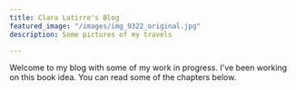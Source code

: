 ```yaml
---
title: Clara Latirre's Blog
featured_image: "/images/img_9322_original.jpg"
description: Some pictures of my travels

---
```

Welcome to my blog with some of my work in progress. I've been working on this book idea. You can read some of the chapters below.